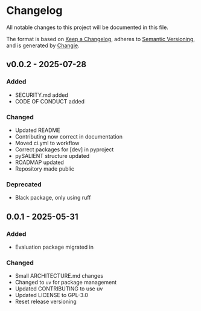 # Changelog
All notable changes to this project will be documented in this file.

The format is based on [Keep a Changelog](https://keepachangelog.com/en/1.0.0/),
adheres to [Semantic Versioning](https://semver.org/spec/v2.0.0.html),
and is generated by [Changie](https://github.com/miniscruff/changie).


## v0.0.2 - 2025-07-28
### Added
* SECURITY.md added
* CODE OF CONDUCT added
### Changed
* Updated README
* Contributing now correct in documentation
* Moved ci.yml to workflow
* Correct packages for [dev] in pyproject
* pySALIENT structure updated
* ROADMAP updated
* Repository made public
### Deprecated
* Black package, only using ruff

## 0.0.1 - 2025-05-31
### Added
* Evaluation package migrated in
### Changed
* Small ARCHITECTURE.md changes
* Changed to `uv` for package management
* Updated CONTRIBUTING to use uv
* Updated LICENSE to GPL-3.0
* Reset release versioning
